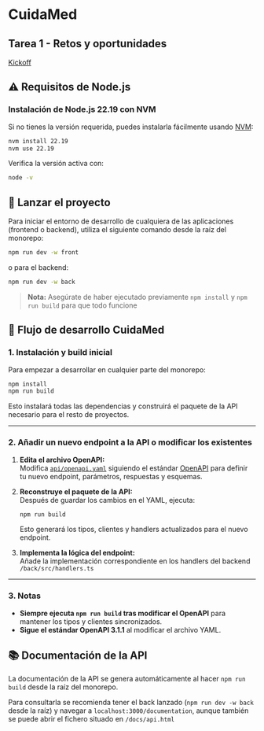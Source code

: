# CuidaMed

## Tarea 1 - Retos y oportunidades

[Kickoff](https://docs.google.com/document/d/17hRGcP4Clw5gyoXT9QIOB-3G5GFOSBJHY-RMWJdsVAs/edit?usp=sharing)

## ⚠️ Requisitos de Node.js

### Instalación de Node.js 22.19 con NVM

Si no tienes la versión requerida, puedes instalarla fácilmente usando [NVM](https://github.com/nvm-sh/nvm):

```bash
nvm install 22.19
nvm use 22.19
```

Verifica la versión activa con:

```bash
node -v
```

## 🏁 Lanzar el proyecto

Para iniciar el entorno de desarrollo de cualquiera de las aplicaciones (frontend o backend), utiliza el siguiente comando desde la raíz del monorepo:

```bash
npm run dev -w front
```

o para el backend:

```bash
npm run dev -w back
```

> **Nota:** Asegúrate de haber ejecutado previamente `npm install` y `npm run build` para que todo funcione

## 🚀 Flujo de desarrollo CuidaMed

### 1. Instalación y build inicial

Para empezar a desarrollar en cualquier parte del monorepo:

```bash
npm install
npm run build
```

Esto instalará todas las dependencias y construirá el paquete de la API necesario para el resto de proyectos.

---

### 2. Añadir un nuevo endpoint a la API o modificar los existentes

1. **Edita el archivo OpenAPI:**  
   Modifica [`api/openapi.yaml`](api/openapi.yaml) siguiendo el estándar [OpenAPI](https://spec.openapis.org/oas/v3.1.1.html) para definir tu nuevo endpoint, parámetros, respuestas y esquemas.

2. **Reconstruye el paquete de la API:**  
   Después de guardar los cambios en el YAML, ejecuta:

   ```bash
   npm run build
   ```

   Esto generará los tipos, clientes y handlers actualizados para el nuevo endpoint.

3. **Implementa la lógica del endpoint:**  
   Añade la implementación correspondiente en los handlers del backend `/back/src/handlers.ts`

---

### 3. Notas

- **Siempre ejecuta `npm run build` tras modificar el OpenAPI** para mantener los tipos y clientes sincronizados.
- **Sigue el estándar OpenAPI 3.1.1** al modificar el archivo YAML.

## 📚 Documentación de la API

La documentación de la API se genera automáticamente al hacer `npm run build` desde la raíz del monorepo.

Para consultarla se recomienda tener el back lanzado (`npm run dev -w back` desde la raíz) y navegar a `localhost:3000/documentation`, aunque también se puede abrir el fichero situado en `/docs/api.html`
